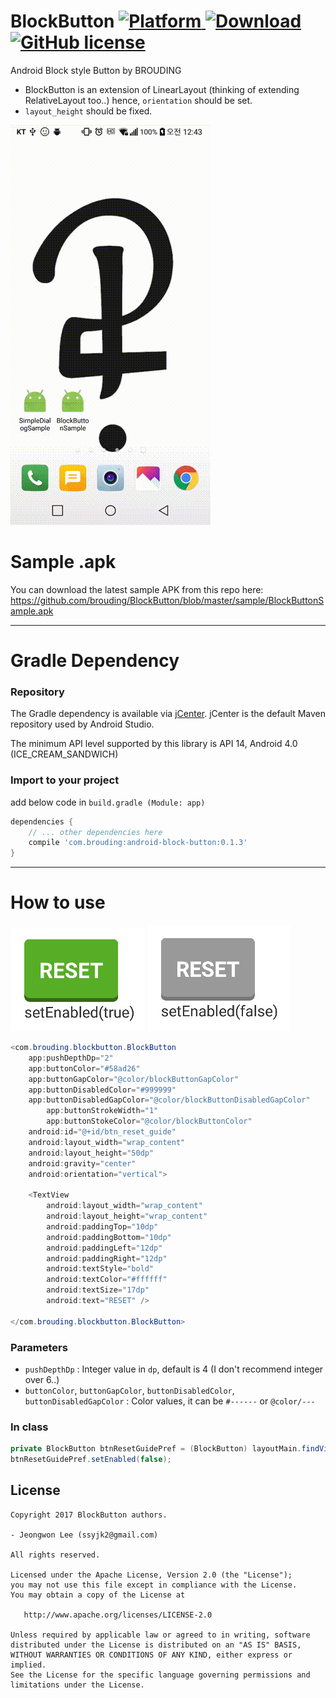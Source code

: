 # BlockButton [![Platform](https://img.shields.io/badge/Platform-Android-green.svg) ]() [![Download](https://api.bintray.com/packages/brouding/maven/android-block-button/images/download.svg) ](https://bintray.com/brouding/maven/android-block-button/_latestVersion)[![GitHub license](https://img.shields.io/badge/License-Apache%202.0-blue.svg)](https://github.com/brouding/simpledialog/blob/master/LICENSE.txt)

Android Block style Button by BROUDING
- BlockButton is an extension of LinearLayout (thinking of extending RelativeLayout too..) hence, `orientation` should be set.
- `layout_height` should be fixed.


![Sample Video](https://github.com/BROUDING/BlockButton/blob/master/sample/sample_video.gif?raw=true)

# Sample .apk

You can download the latest sample APK from this repo here: https://github.com/brouding/BlockButton/blob/master/sample/BlockButtonSample.apk

---
# Gradle Dependency
### Repository
The Gradle dependency is available via [jCenter](https://bintray.com/brouding/maven/android-block-button).
jCenter is the default Maven repository used by Android Studio.

The minimum API level supported by this library is API 14, Android 4.0 (ICE_CREAM_SANDWICH)


### Import to your project
add below code in `build.gradle (Module: app)`
```gradle
dependencies {
	// ... other dependencies here
    compile 'com.brouding:android-block-button:0.1.3'
}
```
---
# How to use

![Sample Image_enabled](https://github.com/BROUDING/BlockButton/blob/master/sample/BlockButton_enabled.png?raw=true) ![Sample Image_disabled](https://github.com/BROUDING/BlockButton/blob/master/sample/BlockButton_disabled.png?raw=true)
```java
<com.brouding.blockbutton.BlockButton
    app:pushDepthDp="2"
    app:buttonColor="#58ad26"
    app:buttonGapColor="@color/blockButtonGapColor"
    app:buttonDisabledColor="#999999"
    app:buttonDisabledGapColor="@color/blockButtonDisabledGapColor"
		app:buttonStrokeWidth="1"
		app:buttonStokeColor="@color/blockButtonColor"
    android:id="@+id/btn_reset_guide"
    android:layout_width="wrap_content"
    android:layout_height="50dp"
    android:gravity="center"
    android:orientation="vertical">

    <TextView
        android:layout_width="wrap_content"
        android:layout_height="wrap_content"
        android:paddingTop="10dp"
        android:paddingBottom="10dp"
        android:paddingLeft="12dp"
        android:paddingRight="12dp"
        android:textStyle="bold"
        android:textColor="#ffffff"
        android:textSize="17dp"
        android:text="RESET" />

</com.brouding.blockbutton.BlockButton>
```

### Parameters
- `pushDepthDp` : Integer value in `dp`, default is 4 (I don't recommend integer over 6..)
- `buttonColor`, `buttonGapColor`, `buttonDisabledColor`, `buttonDisabledGapColor`
: Color values, it can be `#------` or `@color/---`

### In class
```java
private BlockButton btnResetGuidePref = (BlockButton) layoutMain.findViewById(R.id.btn_reset_guide);
btnResetGuidePref.setEnabled(false);
```

License
-------

    Copyright 2017 BlockButton authors.

    - Jeongwon Lee (ssyjk2@gmail.com)

    All rights reserved.

    Licensed under the Apache License, Version 2.0 (the "License");
    you may not use this file except in compliance with the License.
    You may obtain a copy of the License at

       http://www.apache.org/licenses/LICENSE-2.0

    Unless required by applicable law or agreed to in writing, software
    distributed under the License is distributed on an "AS IS" BASIS,
    WITHOUT WARRANTIES OR CONDITIONS OF ANY KIND, either express or implied.
    See the License for the specific language governing permissions and
    limitations under the License.
